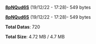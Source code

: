[**8pNQud6S**](/data/8pNQud6S.txt) (19/12/22 - 17:28)- 549 bytes

[**8pNQud6S**](/data/8pNQud6S.txt) (19/12/22 - 17:28)- 549 bytes

**Total Datas**: 720

**Total Size**: 4.72 MB / 4.7 MB